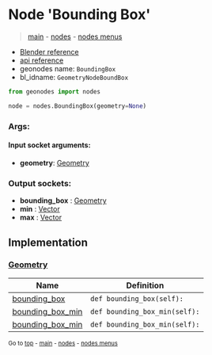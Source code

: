 # Node 'Bounding Box'

> [main](../structure.md) - [nodes](nodes.md) - [nodes menus](nodes_menus.md)

- [Blender reference](https://docs.blender.org/manual/en/latest/modeling/geometry_nodes/geometry/bounding_box.html)
- [api reference](https://docs.blender.org/api/current/bpy.types.GeometryNodeBoundBox.html)
- geonodes name: `BoundingBox`
- bl_idname: `GeometryNodeBoundBox`

```python
from geonodes import nodes

node = nodes.BoundingBox(geometry=None)
```

### Args:

#### Input socket arguments:

- **geometry**: [Geometry](Geometry.md)

### Output sockets:

- **bounding_box** : [Geometry](Geometry.md)
- **min** : [Vector](Vector.md)
- **max** : [Vector](Vector.md)

## Implementation

### [Geometry](Geometry.md)

| Name | Definition |
|------|------------|
 | [bounding_box](Geometry.md#bounding_box-property) | `def bounding_box(self):` |
 | [bounding_box_min](Geometry.md#bounding_box_min-property) | `def bounding_box_min(self):` |
 | [bounding_box_min](Geometry.md#bounding_box_min-property) | `def bounding_box_min(self):` |

<sub>Go to [top](#node-Bounding-Box) - [main](../structure.md) - [nodes](nodes.md) - [nodes menus](nodes_menus.md)</sub>

